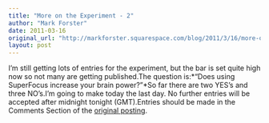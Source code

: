 ```yaml
---
title: "More on the Experiment - 2"
author: "Mark Forster"
date: 2011-03-16
original_url: "http://markforster.squarespace.com/blog/2011/3/16/more-on-the-experiment-2.html"
layout: post
---
```


I’m still getting lots of entries for the experiment, but the bar is set quite high now so not many are getting published.The question is:*“Does using SuperFocus increase your brain power?”*So far there are two YES’s and three NO’s.I’m going to make today the last day. No further entries will be accepted after midnight tonight (GMT).Entries should be made in the Comments Section of the [original posting](http://www.markforster.squarespace.com/blog/2011/3/13/an-experiment.html).
